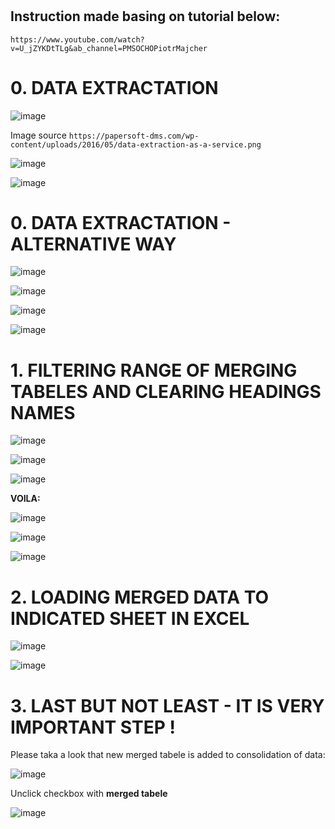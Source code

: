 #
## Instruction made basing on tutorial below:
```
https://www.youtube.com/watch?v=U_jZYKDtTLg&ab_channel=PMSOCHOPiotrMajcher
```

# 0. DATA EXTRACTATION

![image](https://user-images.githubusercontent.com/103432222/227918940-94aea8b0-c792-4219-952c-467cf3519246.png)

Image source
`https://papersoft-dms.com/wp-content/uploads/2016/05/data-extraction-as-a-service.png`


![image](https://user-images.githubusercontent.com/103432222/227909949-825ba8b6-06b3-4e11-8ae3-f146028bcd32.png)

![image](https://user-images.githubusercontent.com/103432222/227909988-4becce26-20ec-49c8-85a9-48dfeafb5c49.png)

# 0. DATA EXTRACTATION - ALTERNATIVE WAY

![image](https://user-images.githubusercontent.com/103432222/227910810-f6050c64-82c2-42ad-a850-bc9e1d60031f.png)

![image](https://user-images.githubusercontent.com/103432222/227911052-f3df764e-7528-4414-ad9b-ef4b99f3156d.png)

![image](https://user-images.githubusercontent.com/103432222/227911265-73ed8628-2111-4d6c-a3b3-ac760fc76358.png)

![image](https://user-images.githubusercontent.com/103432222/227911641-d8b0d7f2-5cd4-4442-b16c-f1c2a046fdd2.png)

# 1. FILTERING RANGE OF MERGING TABELES AND CLEARING HEADINGS NAMES

![image](https://user-images.githubusercontent.com/103432222/227912696-b8f467d9-95c5-4cd2-9644-c4683345c93f.png)

![image](https://user-images.githubusercontent.com/103432222/227913199-1634340b-fead-42f0-9b17-e6108a6d3b18.png)

![image](https://user-images.githubusercontent.com/103432222/227913324-0cd0bce0-0409-4299-b1c4-6bc5b61ae5c4.png)

**VOILA:**

![image](https://user-images.githubusercontent.com/103432222/227914243-9914b61a-4eb0-4f56-b1c1-77467e721093.png)

![image](https://user-images.githubusercontent.com/103432222/227916934-3bc2b3ec-fb6e-4025-b550-6f0ca9eed5f5.png)

![image](https://user-images.githubusercontent.com/103432222/227917884-f00ee861-5345-4d9d-8b6e-50c667108e53.png)

# 2. LOADING MERGED DATA TO INDICATED SHEET IN EXCEL

![image](https://user-images.githubusercontent.com/103432222/227918183-7857d5c8-9c67-4f4e-92e7-d1c617d3b0ee.png)

![image](https://user-images.githubusercontent.com/103432222/227919929-16d161ff-d2f8-468c-9e27-0d4801d52c45.png)

# 3. LAST BUT NOT LEAST - IT IS VERY IMPORTANT STEP !

Please taka a look that new merged tabele is added to consolidation of data:

![image](https://user-images.githubusercontent.com/103432222/227920581-bd563c7d-ee67-4916-9500-5c7b0739de60.png)

Unclick checkbox with **merged tabele** 

![image](https://user-images.githubusercontent.com/103432222/227921975-407a2745-cb89-4676-b946-fa69b43f2490.png)





